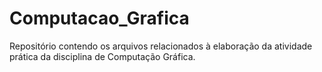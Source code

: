 # Computacao_Grafica
Repositório contendo os arquivos relacionados à elaboração da atividade prática da disciplina de Computação Gráfica.

